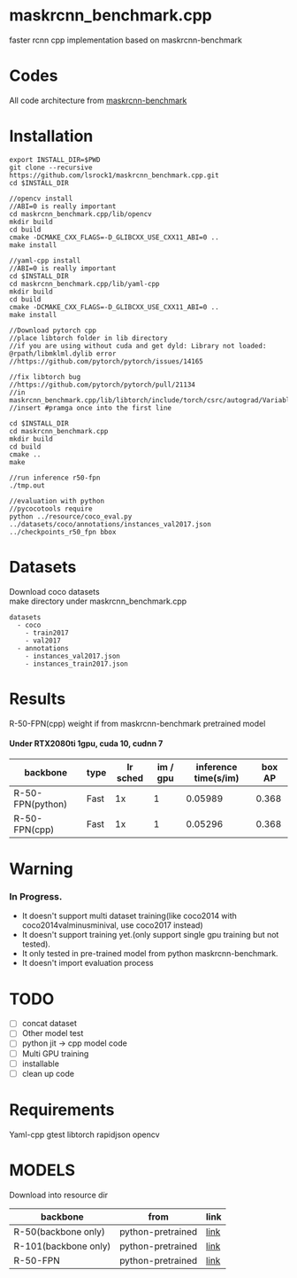 # maskrcnn_benchmark.cpp
faster rcnn cpp implementation based on maskrcnn-benchmark

# Codes
All code architecture from [maskrcnn-benchmark](https://github.com/facebookresearch/maskrcnn-benchmark)

# Installation
```
export INSTALL_DIR=$PWD
git clone --recursive https://github.com/lsrock1/maskrcnn_benchmark.cpp.git
cd $INSTALL_DIR

//opencv install
//ABI=0 is really important
cd maskrcnn_benchmark.cpp/lib/opencv
mkdir build
cd build
cmake -DCMAKE_CXX_FLAGS=-D_GLIBCXX_USE_CXX11_ABI=0 ..
make install

//yaml-cpp install
//ABI=0 is really important
cd $INSTALL_DIR
cd maskrcnn_benchmark.cpp/lib/yaml-cpp
mkdir build
cd build
cmake -DCMAKE_CXX_FLAGS=-D_GLIBCXX_USE_CXX11_ABI=0 ..
make install

//Download pytorch cpp
//place libtorch folder in lib directory
//if you are using without cuda and get dyld: Library not loaded: @rpath/libmklml.dylib error
//https://github.com/pytorch/pytorch/issues/14165

//fix libtorch bug
//https://github.com/pytorch/pytorch/pull/21134
//in maskrcnn_benchmark.cpp/lib/libtorch/include/torch/csrc/autograd/VariableTypeUtils.h
//insert #pramga once into the first line

cd $INSTALL_DIR
cd maskrcnn_benchmark.cpp
mkdir build
cd build
cmake ..
make

//run inference r50-fpn
./tmp.out

//evaluation with python
//pycocotools require
python ../resource/coco_eval.py ../datasets/coco/annotations/instances_val2017.json ../checkpoints_r50_fpn bbox
```

# Datasets
Download coco datasets  
make directory under maskrcnn_benchmark.cpp
```
datasets
  - coco
    - train2017
    - val2017
  - annotations
    - instances_val2017.json
    - instances_train2017.json
```

# Results
R-50-FPN(cpp) weight if from maskrcnn-benchmark pretrained model  

#### Under RTX2080ti 1gpu, cuda 10, cudnn 7  
  
backbone | type | lr sched | im / gpu | inference time(s/im) | box AP
-- | -- | -- | -- | -- | --
R-50-FPN(python) | Fast | 1x | 1 | 0.05989 | 0.368
R-50-FPN(cpp) | Fast | 1x | 1 | 0.05296 | 0.368

# Warning
### In Progress.  
* It doesn't support multi dataset training(like coco2014 with coco2014valminusminival, use coco2017 instead)
* It doesn't support training yet.(only support single gpu training but not tested).  
* It only tested in pre-trained model from python maskrcnn-benchmark.  
* It doesn't import evaluation process  

# TODO
- [ ] concat dataset
- [ ] Other model test
- [ ] python jit -> cpp model code
- [ ] Multi GPU training
- [ ] installable
- [ ] clean up code

# Requirements
Yaml-cpp
gtest
libtorch
rapidjson
opencv

# MODELS
Download into resource dir  

backbone | from | link 
-- | -- | -- 
R-50(backbone only) | python-pretrained | [link](https://www.dropbox.com/s/2q808v0p2j75lfq/resnet50_cpp.pth?dl=0)
R-101(backbone only) | python-pretrained | [link](https://www.dropbox.com/s/h5a51ur3qvrdjh5/resnet101_cpp.pth?dl=0)
R-50-FPN | python-pretrained | [link](https://www.dropbox.com/s/o889pmhzu2jxczl/frcn_r50_cpp.pth?dl=0)
